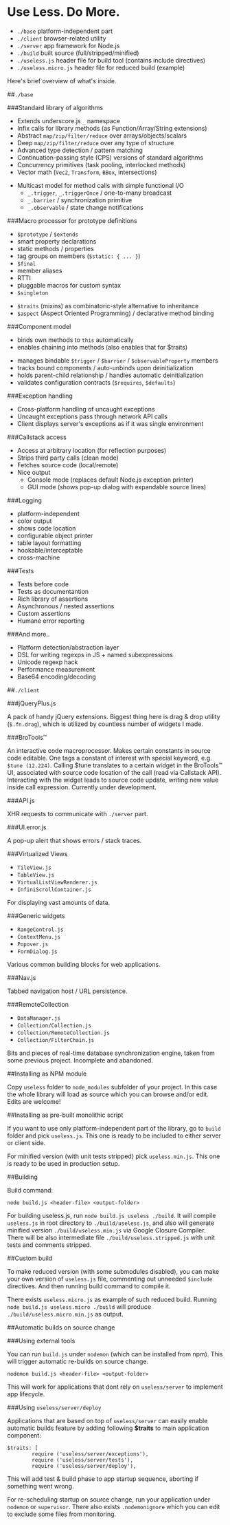 # Use Less. Do More.

* `./base` platform-independent part
* `./client` browser-related utility
* `./server` app framework for Node.js
* `./build` built source (full/stripped/minified)
* `./useless.js` header file for build tool (contains include directives)
* `./useless.micro.js` header file for reduced build (example)

Here's brief overview of what's inside.

##`./base`

###Standard library of algorithms

* Extends underscore.js `_` namespace
* Infix calls for library methods (as Function/Array/String extensions)
* Abstract `map/zip/filter/reduce` over arrays/objects/scalars
* Deep `map/zip/filter/reduce` over any type of structure
* Advanced type detection / pattern matching
* Continuation-passing style (CPS) versions of standard algorithms
* Concurrency primitives (task pooling, interlocked methods)
* Vector math (`Vec2`, `Transform`, `BBox`, intersections)
- Multicast model for method calls with simple functional I/O
    - `_.trigger`, `_.triggerOnce` / one-to-many broadcast
    - `_.barrier` / synchronization primitive
    - `_.observable` / state change notifications

###Macro processor for prototype definitions

+ `$prototype` / `$extends`
+ smart property declarations
+ static methods / properties
+ tag groups on members (`$static: { ... }`)
+ `$final`
+ member aliases
+ RTTI
+ pluggable macros for custom syntax
+ `$singleton`
* `$traits` (mixins) as combinatoric-style alternative to inheritance
* `$aspect` (Aspect Oriented Programming) / declarative method binding

###Component model

* binds own methods to `this` automatically
* enables chaining into methods (also enables that for $traits)
+ manages bindable `$trigger` / `$barrier` / `$observableProperty` members
+ tracks bound components / auto-unbinds upon deinitialization
+ holds parent-child relationship / handles automatic deinitialization
+ validates configuration contracts (`$requires`, `$defaults`)

###Exception handling

- Cross-platform handling of uncaught exceptions
- Uncaught exceptions pass through network API calls
- Client displays server's exceptions as if it was single environment

###Callstack access

* Access at arbitrary location (for reflection purposes)
* Strips third party calls (clean mode)
* Fetches source code (local/remote)
* Nice output
    * Console mode (replaces default Node.js exception printer)
    * GUI mode (shows pop-up dialog with expandable source lines)

###Logging

+ platform-independent
+ color output
+ shows code location
+ configurable object printer
+ table layout formatting
+ hookable/interceptable
+ cross-machine

###Tests

* Tests before code
* Tests as documentantion
* Rich library of assertions
* Asynchronous / nested assertions
* Custom assertions
* Humane error reporting

###And more..

- Platform detection/abstraction layer
- DSL for writing regexps in JS + named subexpressions
- Unicode regexp hack
- Performance measurement
- Base64 encoding/decoding

##`./client`

###jQueryPlus.js

A pack of handy jQuery extensions. Biggest thing here is drag & drop utility (`$.fn.drag`), which is utilized by countless number of widgets I made.

###BroTools™

An interactive code macroprocessor. Makes certain constants in source code editable. One tags a constant of interest with special keyword, e.g. `$tune (12.224)`. Calling $tune translates to a certain widget in the BroTools™ UI, associated with source code location of the call (read via Callstack API). Interacting with the widget leads to source code update, writing new value inside call expression. Currently under development.

###API.js

XHR requests to communicate with `./server` part.

###UI.error.js

A pop-up alert that shows errors / stack traces.

###Virtualized Views

- `TileView.js`
- `TableView.js`
- `VirtualListViewRenderer.js`
- `InfiniScrollContainer.js`

For displaying vast amounts of data.

###Generic widgets

- `RangeControl.js`
- `ContextMenu.js`
- `Popover.js`
- `FormDialog.js`

Various common building blocks for web applications.

###Nav.js

Tabbed navigation host / URL persistence.

###RemoteCollection

- `DataManager.js`
- `Collection/Collection.js`
- `Collection/RemoteCollection.js`
- `Collection/FilterChain.js`

Bits and pieces of real-time database synchronization engine, taken from some previous project. Incomplete and abandoned.

##Installing as NPM module

Copy `useless` folder to `node_modules` subfolder of your project. In this case the whole library will load as source which you can browse and/or edit. Edits are welcome!

##Installing as pre-built monolithic script

If you want to use only platform-independent part of the library, go to `build` folder and pick `useless.js`. This one is ready to be included to either server or client side.

For minified version (with unit tests stripped) pick `useless.min.js`. This one is ready to be used in production setup.

##Building

Build command:

`node build.js <header-file> <output-folder>`

For building useless.js, run `node build.js useless ./build`. It will compile `useless.js` in root directory to `./build/useless.js`, and also will generate minified version `./build/useless.min.js` via Google Closure Compiler. There will be also intermediate file `./build/useless.stripped.js` with unit tests and comments stripped.

##Custom build

To make reduced version (with some submodules disabled), you can make your own version of `useless.js` file, commenting out unneeded `$include` directives. And then running build command to compile it.

There exists `useless.micro.js` as example of such reduced build. Running `node build.js useless.micro ./build` will produce `./build/useless.micro.min.js` as output.

##Automatic builds on source change

###Using external tools

You can run `build.js` under `nodemon` (which can be installed from npm). This will trigger automatic re-builds on source change.

`nodemon build.js <header-file> <output-folder>`

This will work for applications that dont rely on `useless/server` to implement app lifecycle.

###Using `useless/server/deploy`

Applications that are based on top of `useless/server` can easily enable automatic builds feature by adding following **$traits** to main application component:

```
$traits: [        
        require ('useless/server/exceptions'),
        require ('useless/server/tests'),
        require ('useless/server/deploy'),
```

This will add test & build phase to app startup sequence, aborting if something went wrong.

For re-scheduling startup on source change, run your application under `nodemon` or `supervisor`. There also exists `.nodemonignore` which you can edit to exclude some files from monitoring.
